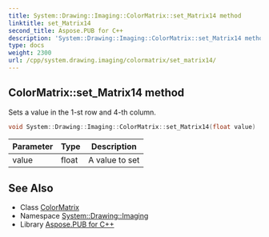 ```yaml
---
title: System::Drawing::Imaging::ColorMatrix::set_Matrix14 method
linktitle: set_Matrix14
second_title: Aspose.PUB for C++
description: 'System::Drawing::Imaging::ColorMatrix::set_Matrix14 method. Sets a value in the 1-st row and 4-th column in C++.'
type: docs
weight: 2300
url: /cpp/system.drawing.imaging/colormatrix/set_matrix14/
---
```

## ColorMatrix::set_Matrix14 method


Sets a value in the 1-st row and 4-th column.

```cpp
void System::Drawing::Imaging::ColorMatrix::set_Matrix14(float value)
```


| Parameter | Type | Description |
| --- | --- | --- |
| value | float | A value to set |

## See Also

* Class [ColorMatrix](../)
* Namespace [System::Drawing::Imaging](../../)
* Library [Aspose.PUB for C++](../../../)
